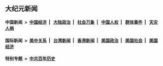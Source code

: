 ## 大纪元新闻

#### 中国新闻 &nbsp;>&nbsp; [中国经济](indexes/ncid283/README.md?01291245) &nbsp;| &nbsp; [大陆政治](indexes/ncid277/README.md?01291245) &nbsp;| &nbsp; [社会万象](indexes/ncid282/README.md?01291245) &nbsp;| &nbsp; [中国人权](indexes/ncid278/README.md?01291245) &nbsp;| &nbsp; [群体事件](indexes/ncid279/README.md?01291245) &nbsp;| &nbsp; [天灾人祸](indexes/ncid280/README.md?01291245)

#### 国际新闻 &nbsp;>&nbsp; [美中关系](indexes/nf1412576/README.md?01291245) &nbsp;| &nbsp; [台湾新闻](indexes/ncid1349361/README.md?01291245) &nbsp;| &nbsp; [香港新闻](indexes/ncid1349362/README.md?01291245) &nbsp;| &nbsp; [美国政治](indexes/ncid1078159/README.md?01291245) &nbsp;| &nbsp; [美国社会](indexes/ncid1078160/README.md?01291245) &nbsp;| &nbsp; [美国经济](indexes/ncid1078158/README.md?01291245)

#### 特别专题 &nbsp;>&nbsp; [中共百年历史](https://github.com/epoch-news/epoch-special/blob/master/README.md?01291245)  
